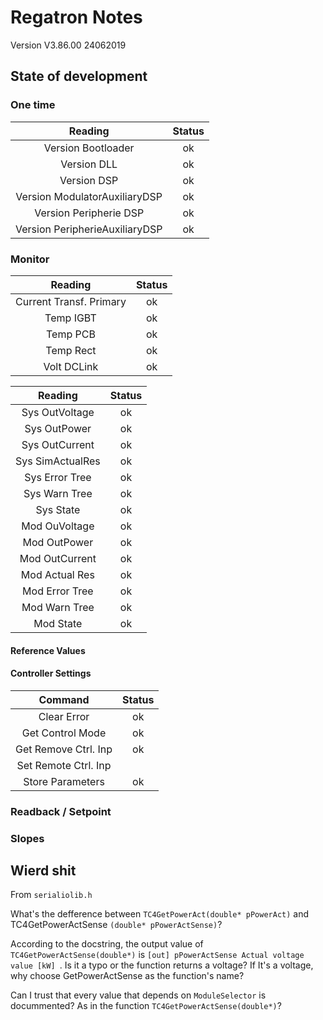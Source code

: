 # Regatron Notes
Version V3.86.00 24062019

## State of development

### One time
|Reading|Status|
|:----:|:----:|
|Version Bootloader                 | ok |
|Version DLL                        | ok |
|Version DSP                        | ok |
|Version ModulatorAuxiliaryDSP      | ok |
|Version Peripherie DSP             | ok |
|Version PeripherieAuxiliaryDSP     | ok |

 
### Monitor
|Reading|Status|
|:-----:|:----:|
| Current Transf. Primary   | ok |
| Temp IGBT                 | ok |
| Temp PCB                  | ok |
| Temp Rect                 | ok |
| Volt DCLink               | ok |

|Reading|Status|
|:----:|:----:|
| Sys OutVoltage    | ok |
| Sys OutPower      | ok |
| Sys OutCurrent    | ok |
| Sys SimActualRes  | ok |
| Sys Error Tree    | ok |
| Sys Warn  Tree    | ok |
| Sys State         | ok |
| Mod OuVoltage     | ok |
| Mod OutPower      | ok |
| Mod OutCurrent    | ok |
| Mod Actual Res    | ok |
| Mod Error Tree    | ok |
| Mod Warn  Tree    | ok |
| Mod State         | ok |

#### Reference Values

#### Controller Settings
|Command|Status|
|:----: |:----:|
|Clear Error          | ok |
|Get Control Mode     | ok |
|Get Remove Ctrl. Inp | ok |
|Set Remote Ctrl. Inp |    |
|Store Parameters     | ok |    

### Readback / Setpoint

### Slopes

## Wierd shit

From `serialiolib.h`

What's the defference between `TC4GetPowerAct(double* pPowerAct)` and TC4GetPowerActSense `(double* pPowerActSense)`?

According to the docstring, the output value of `TC4GetPowerActSense(double*)` is `[out] pPowerActSense	Actual voltage value [kW] `. Is it a typo or the function returns a voltage? If It's a voltage, why choose GetPowerActSense as the function's name?

Can I trust that every value that depends on `ModuleSelector` is docummented? As in the function  `TC4GetPowerActSense(double*)`?
